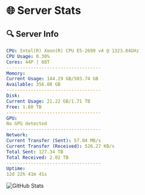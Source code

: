 # 🌐 Server Stats
## 🔍 Server Info
```yaml
CPU: Intel(R) Xeon(R) CPU E5-2699 v4 @ 1323.04GHz
CPU Usage: 0.30%
Cores: 44P | 88T
-----------------------------------
Memory:
Current Usage: 144.29 GB/503.74 GB
Available: 356.08 GB
-----------------------------------
Disk:
Current Usage: 21.22 GB/1.71 TB
Free: 1.60 TB
-----------------------------------
GPU:
No GPU detected
-----------------------------------
Network:
Current Transfer (Sent): 57.04 MB/s
Current Transfer (Received): 526.27 KB/s
Total Sent: 127.34 TB
Total Received: 2.02 TB
-----------------------------------
Uptime:
12d 22h 41m 41s
```
![GitHub Stats](https://img.shields.io/badge/Updated-2025-02-20_21:24:59-blue)